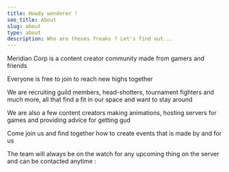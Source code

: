 ```yaml
---
title: Howdy wonderer !
seo_title: About
slug: about
type: about
description: Who are thoses freaks ? Let's find out...
---
```



Meridian Corp is a content creator community made from gamers and friends

Everyone is free to join to reach new highs together

We are recruiting guild members, head-shotters, tournament fighters and much more, all that find a fit in our space and want to stay around

We are also a few content creators making animations, hosting servers for games and providing advice for getting gud

Come join us and find together how to create events that is made by and for us

The team will always be on the watch for any upcoming thing on the server and can be contacted anytime :